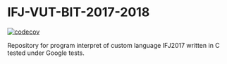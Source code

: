 # IFJ-VUT-BIT-2017-2018


[![codecov](https://codecov.io/gh/thejoeejoee/IFJ-VUT-BIT-2017-2018/branch/develop/graph/badge.svg?token=H6Cdiv7Mov)](https://codecov.io/gh/thejoeejoee/IFJ-VUT-BIT-2017-2018)


Repository for program interpret of custom language IFJ2017 written in C tested under Google tests.
